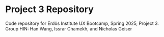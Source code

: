 # Project 3 Repository

Code repository for Erdös Institute UX Bootcamp, Spring 2025, Project 3. 
Group HIN: Han Wang, Issrar Chamekh, and Nicholas Geiser
